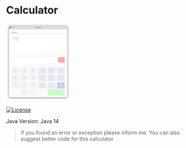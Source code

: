 # Calculator

<img style="display:block; text-align:center;" align="center" src="https://raw.githubusercontent.com/Jervx/Calculator/master/Calculator.png" width="35%">

[![License](https://img.shields.io/github/license/jervx/Calculator)](http://badges.mit-license.org)

Java Version: Java 14

> If you found an error or exception please inform me. You can also suggest better code for this calculator</p>
